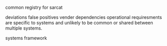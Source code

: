 common registry for sarcat

deviations
    false positives
    vender dependencies
    operational requiresments are specific to systems and unlikely to be common or shared between multiple systems.

systems 
    framework

